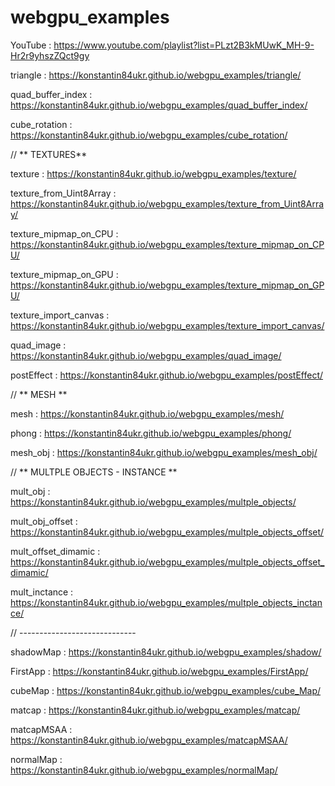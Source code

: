# webgpu_examples

YouTube : https://www.youtube.com/playlist?list=PLzt2B3kMUwK_MH-9-Hr2r9yhszZQct9gy

triangle : https://konstantin84ukr.github.io/webgpu_examples/triangle/

quad_buffer_index : https://konstantin84ukr.github.io/webgpu_examples/quad_buffer_index/

cube_rotation : https://konstantin84ukr.github.io/webgpu_examples/cube_rotation/

// ** TEXTURES**

texture : https://konstantin84ukr.github.io/webgpu_examples/texture/

texture_from_Uint8Array : https://konstantin84ukr.github.io/webgpu_examples/texture_from_Uint8Array/

texture_mipmap_on_CPU : https://konstantin84ukr.github.io/webgpu_examples/texture_mipmap_on_CPU/

texture_mipmap_on_GPU : https://konstantin84ukr.github.io/webgpu_examples/texture_mipmap_on_GPU/

texture_import_canvas : https://konstantin84ukr.github.io/webgpu_examples/texture_import_canvas/

quad_image : https://konstantin84ukr.github.io/webgpu_examples/quad_image/

postEffect : https://konstantin84ukr.github.io/webgpu_examples/postEffect/

// ** MESH **

mesh : https://konstantin84ukr.github.io/webgpu_examples/mesh/

phong : https://konstantin84ukr.github.io/webgpu_examples/phong/

mesh_obj : https://konstantin84ukr.github.io/webgpu_examples/mesh_obj/

// ** MULTPLE OBJECTS - INSTANCE **

mult_obj : https://konstantin84ukr.github.io/webgpu_examples/multple_objects/

mult_obj_offset : https://konstantin84ukr.github.io/webgpu_examples/multple_objects_offset/

mult_offset_dimamic : https://konstantin84ukr.github.io/webgpu_examples/multple_objects_offset_dimamic/

mult_inctance : https://konstantin84ukr.github.io/webgpu_examples/multple_objects_inctance/

// -----------------------------

shadowMap : https://konstantin84ukr.github.io/webgpu_examples/shadow/

FirstApp : https://konstantin84ukr.github.io/webgpu_examples/FirstApp/

cubeMap : https://konstantin84ukr.github.io/webgpu_examples/cube_Map/

matcap : https://konstantin84ukr.github.io/webgpu_examples/matcap/

matcapMSAA : https://konstantin84ukr.github.io/webgpu_examples/matcapMSAA/

normalMap : https://konstantin84ukr.github.io/webgpu_examples/normalMap/

